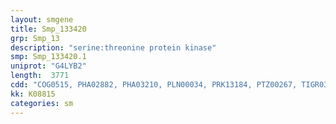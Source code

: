 ```yaml
---
layout: smgene
title: Smp_133420
grp: Smp_13
description: "serine:threonine protein kinase"
smp: Smp_133420.1
uniprot: "G4LYB2"
length:  3771
cdd: "COG0515, PHA02882, PHA03210, PLN00034, PRK13184, PTZ00267, TIGR03724, TIGR03903, cd14017, cl21453, pfam00069, pfam12260, smart00221"
kk: K08815
categories: sm
---
```

